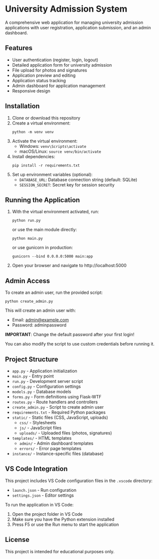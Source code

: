 # University Admission System

A comprehensive web application for managing university admission applications with user registration, application submission, and an admin dashboard.

## Features

- User authentication (register, login, logout)
- Detailed application form for university admission
- File upload for photos and signatures
- Application preview and editing
- Application status tracking
- Admin dashboard for application management
- Responsive design

## Installation

1. Clone or download this repository
2. Create a virtual environment:
   ```
   python -m venv venv
   ```
3. Activate the virtual environment:
   - Windows: `venv\Scripts\activate`
   - macOS/Linux: `source venv/bin/activate`
4. Install dependencies:
   ```
   pip install -r requirements.txt
   ```
5. Set up environment variables (optional):
   - `DATABASE_URL`: Database connection string (default: SQLite)
   - `SESSION_SECRET`: Secret key for session security

## Running the Application

1. With the virtual environment activated, run:
   ```
   python run.py
   ```
   or use the main module directly:
   ```
   python main.py
   ```
   or use gunicorn in production:
   ```
   gunicorn --bind 0.0.0.0:5000 main:app
   ```
2. Open your browser and navigate to http://localhost:5000

## Admin Access

To create an admin user, run the provided script:

```
python create_admin.py
```

This will create an admin user with:
- Email: admin@example.com
- Password: adminpassword

**IMPORTANT**: Change the default password after your first login!

You can also modify the script to use custom credentials before running it.

## Project Structure

- `app.py` - Application initialization
- `main.py` - Entry point
- `run.py` - Development server script
- `config.py` - Configuration settings
- `models.py` - Database models
- `forms.py` - Form definitions using Flask-WTF
- `routes.py` - Route handlers and controllers
- `create_admin.py` - Script to create admin user
- `requirements.txt` - Required Python packages
- `static/` - Static files (CSS, JavaScript, uploads)
  - `css/` - Stylesheets
  - `js/` - JavaScript files
  - `uploads/` - Uploaded files (photos, signatures)
- `templates/` - HTML templates
  - `admin/` - Admin dashboard templates
  - `errors/` - Error page templates
- `instance/` - Instance-specific files (database)

## VS Code Integration

This project includes VS Code configuration files in the `.vscode` directory:
- `launch.json` - Run configuration
- `settings.json` - Editor settings

To run the application in VS Code:
1. Open the project folder in VS Code
2. Make sure you have the Python extension installed
3. Press F5 or use the Run menu to start the application

## License

This project is intended for educational purposes only.